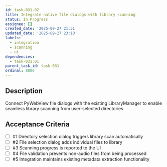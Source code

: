 ```yaml
---
id: task-031.02
title: Integrate native file dialogs with library scanning
status: In Progress
assignee: []
created_date: '2025-09-27 21:51'
updated_date: '2025-09-27 23:10'
labels:
  - integration
  - scanning
  - ui
dependencies:
  - task-031.01
parent_task_id: task-031
ordinal: 8000
---
```


## Description

Connect PyWebView file dialogs with the existing LibraryManager to enable seamless library scanning from user-selected directories

## Acceptance Criteria
<!-- AC:BEGIN -->
- [ ] #1 Directory selection dialog triggers library scan automatically
- [ ] #2 File selection dialog adds individual files to library
- [ ] #3 Scanning progress is reported to the UI
- [ ] #4 File validation prevents non-audio files from being processed
- [ ] #5 Integration maintains existing metadata extraction functionality
<!-- AC:END -->
